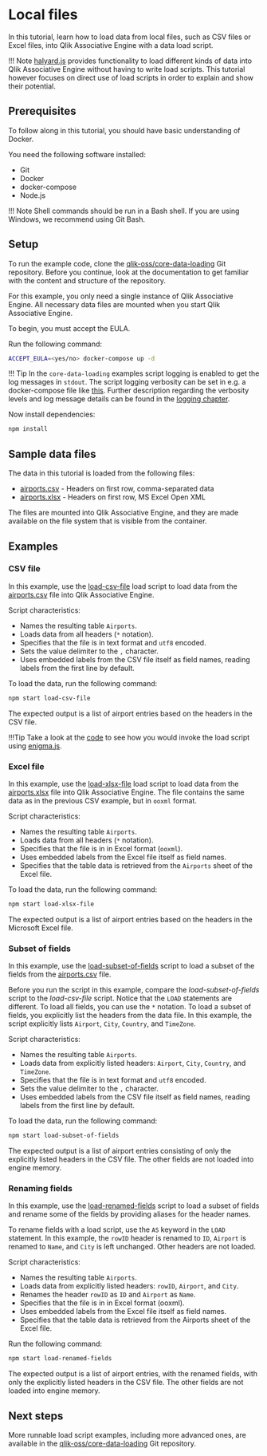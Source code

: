 # Local files

In this tutorial, learn how to load data from local files, such as CSV files or Excel files, into
Qlik Associative Engine with a data load script.

!!! Note
    [halyard.js](https://github.com/qlik-oss/halyard.js) provides functionality to load different kinds of data
    into Qlik Associative Engine without having to write load scripts. This tutorial however focuses on direct use of
    load scripts in order to explain and show their potential.

## Prerequisites

To follow along in this tutorial, you should have basic understanding of Docker.

You need the following software installed:

* Git
* Docker
* docker-compose
* Node.js

!!! Note
    Shell commands should be run in a Bash shell.
    If you are using Windows, we recommend using Git Bash.

## Setup

To run the example code, clone the [qlik-oss/core-data-loading](https://github.com/qlik-oss/core-data-loading) Git
repository. Before you continue, look at the documentation to get familiar with the content and structure of
the repository.

For this example, you only need a single instance of Qlik Associative Engine. All necessary data files are mounted when
you start Qlik Associative Engine.

To begin, you must accept the EULA.

Run the following command:

```sh
ACCEPT_EULA=<yes/no> docker-compose up -d
```

!!! Tip
    In the `core-data-loading` examples script logging is enabled to get the log messages in `stdout`.
    The script logging verbosity can be set in e.g. a docker-compose file like [this](https://github.com/qlik-oss/core-data-loading/blob/master/docker-compose.yml#L8).
    Further description regarding the verbosity levels and log message details can be found in the [logging chapter](../../services/qix-engine/logging.md).

Now install dependencies:

```sh
npm install
```

## Sample data files

The data in this tutorial is loaded from the following files:

* [airports.csv](https://github.com/qlik-oss/core-data-loading/blob/master/data/airports.csv) -
  Headers on first row, comma-separated data
* [airports.xlsx](https://github.com/qlik-oss/core-data-loading/blob/master/data/airports.xlsx) -
  Headers on first row, MS Excel Open XML

The files are mounted into Qlik Associative Engine, and they are made available on
the file system that is visible from the container.

## Examples

### CSV file

In this example, use the [load-csv-file](https://github.com/qlik-oss/core-data-loading/blob/master/scripts/load-csv-file)
load script to load data from the
[airports.csv](https://github.com/qlik-oss/core-data-loading/blob/master/data/airports.csv) file into Qlik Associative
Engine.

Script characteristics:

* Names the resulting table `Airports`.
* Loads data from all headers (`*` notation).
* Specifies that the file is in text format and `utf8` encoded.
* Sets the value delimiter to the `,` character.
* Uses embedded labels from the CSV file itself as field names, reading labels from the first line by default.

To load the data, run the following command:

```sh
npm start load-csv-file
```

The expected output is a list of airport entries based on the headers in the CSV file.

!!!Tip
    Take a look at the [code](https://github.com/qlik-oss/core-data-loading/blob/master/index.js)
    to see how you would invoke the load script using [enigma.js](https://github.com/qlik-oss/enigma.js/).

### Excel file

In this example, use the [load-xlsx-file](https://github.com/qlik-oss/core-data-loading/blob/master/scripts/load-xlsx-file)
load script to load data from the
[airports.xlsx](https://github.com/qlik-oss/core-data-loading/blob/master/data/airports.xlsx) file into Qlik
Associative Engine. The file contains the same data as in the previous CSV example, but in `ooxml` format.

Script characteristics:

* Names the resulting table `Airports`.
* Loads data from all headers (`*` notation).
* Specifies that the file is in in Excel format (`ooxml`).
* Uses embedded labels from the Excel file itself as field names.
* Specifies that the table data is retrieved from the `Airports` sheet of the Excel file.

To load the data, run the following command:

```sh
npm start load-xlsx-file
```

The expected output is a list of airport entries based on the headers in the Microsoft Excel file.

### Subset of fields

In this example, use the
[load-subset-of-fields](https://github.com/qlik-oss/core-data-loading/blob/master/scripts/load-subset-of-fields) script
to load a subset of the fields from the
[airports.csv](https://github.com/qlik-oss/core-data-loading/blob/master/data/airports.csv) file.

Before you run the script in this example, compare the _load-subset-of-fields_ script to the _load-csv-file_ script.
Notice that the `LOAD` statements are different. To load all fields, you can use the `*` notation. To load a subset
of fields, you explicitly list the headers from the data file. In this example,
the script explicitly lists `Airport`, `City`, `Country`, and `TimeZone`.

Script characteristics:

* Names the resulting table `Airports`.
* Loads data from explicitly listed headers: `Airport`, `City`, `Country`, and `TimeZone`.
* Specifies that the file is in text format and `utf8` encoded.
* Sets the value delimiter to the `,` character.
* Uses embedded labels from the CSV file itself as field names, reading labels from the first line by default.

To load the data, run the following command:

```sh
npm start load-subset-of-fields
```

The expected output is a list of airport entries consisting of only the explicitly listed headers in the CSV file.
The other fields are not loaded into engine memory.

### Renaming fields

In this example, use the
[load-renamed-fields](https://github.com/qlik-oss/core-data-loading/blob/master/scripts/load-renamed-fields) script
to load a subset of fields and rename some of the fields by providing aliases for the header names.

To rename fields with a load script, use the `AS` keyword in the `LOAD` statement. In this example,
the `rowID` header is renamed to `ID`, `Airport` is renamed to `Name`, and `City` is left unchanged.
Other headers are not loaded.

Script characteristics:

* Names the resulting table `Airports`.
* Loads data from explicitly listed headers: `rowID`, `Airport`, and `City`.
* Renames the header `rowID` as `ID` and `Airport` as `Name`.
* Specifies that the file is in in Excel format (ooxml).
* Uses embedded labels from the Excel file itself as field names.
* Specifies that the table data is retrieved from the Airports sheet of the Excel file.

Run the following command:

```sh
npm start load-renamed-fields
```

The expected output is a list of airport entries, with the renamed fields,
with only the explicitly listed headers in the CSV file.
The other fields are not loaded into engine memory.

## Next steps

More runnable load script examples, including more advanced ones, are available in the
[qlik-oss/core-data-loading](https://github.com/qlik-oss/core-data-loading) Git repository.
